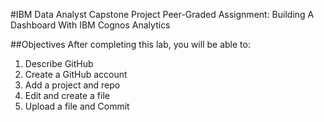 #IBM Data Analyst Capstone Project
Peer-Graded Assignment: Building A Dashboard With IBM Cognos Analytics

##Objectives
After completing this lab, you will be able to:
1. Describe GitHub
2. Create a GitHub account
3. Add a project and repo
4. Edit and create a file
5. Upload a file and Commit
